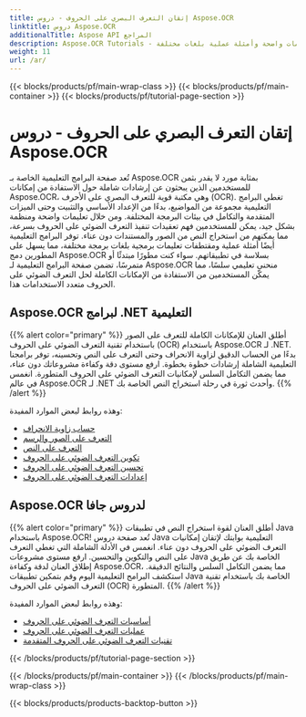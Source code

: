 ```yaml
---
title: إتقان التعرف البصري على الحروف - دروس Aspose.OCR
linktitle: دروس Aspose.OCR
additionalTitle: Aspose API المراجع
description: Aspose.OCR Tutorials - مصدرك المفضل لإتقان التعرف البصري على الأحرف من خلال تعليمات واضحة وأمثلة عملية بلغات مختلفة.
weight: 11
url: /ar/
---
```


{{< blocks/products/pf/main-wrap-class >}}
{{< blocks/products/pf/main-container >}}
{{< blocks/products/pf/tutorial-page-section >}}

# إتقان التعرف البصري على الحروف - دروس Aspose.OCR


تُعد صفحة البرامج التعليمية الخاصة بـ Aspose.OCR بمثابة مورد لا يقدر بثمن للمستخدمين الذين يبحثون عن إرشادات شاملة حول الاستفادة من إمكانات Aspose.OCR، وهي مكتبة قوية للتعرف البصري على الأحرف (OCR). تغطي البرامج التعليمية مجموعة من المواضيع، بدءًا من الإعداد الأساسي والتثبيت وحتى الميزات المتقدمة والتكامل في بيئات البرمجة المختلفة. ومن خلال تعليمات واضحة ومنظمة بشكل جيد، يمكن للمستخدمين فهم تعقيدات تنفيذ التعرف الضوئي على الحروف بسرعة، مما يمكنهم من استخراج النص من الصور والمستندات دون عناء. توفر البرامج التعليمية أيضًا أمثلة عملية ومقتطفات تعليمات برمجية بلغات برمجة مختلفة، مما يسهل على المطورين دمج Aspose.OCR بسلاسة في تطبيقاتهم. سواء كنت مطورًا مبتدئًا أو متمرسًا، تضمن صفحة البرامج التعليمية لـ Aspose.OCR منحنى تعليمي سلسًا، مما يمكّن المستخدمين من الاستفادة من الإمكانات الكاملة لحل التعرف الضوئي على الحروف متعدد الاستخدامات هذا.

## Aspose.OCR لبرامج .NET التعليمية
{{% alert color="primary" %}}
أطلق العنان للإمكانات الكاملة للتعرف على الصور باستخدام تقنية التعرف الضوئي على الحروف (OCR) باستخدام Aspose.OCR لـ .NET. بدءًا من الحساب الدقيق لزاوية الانحراف وحتى التعرف على النص وتحسينه، توفر برامجنا التعليمية الشاملة إرشادات خطوة بخطوة. ارفع مستوى دقة وكفاءة مشروعاتك دون عناء، مما يضمن التكامل السلس لإمكانيات التعرف الضوئي على الحروف المتطورة. انغمس في عالم Aspose.OCR لـ .NET وأحدث ثورة في رحلة استخراج النص الخاصة بك.
{{% /alert %}}

وهذه روابط لبعض الموارد المفيدة:
 
- [حساب زاوية الانحراف](./net/skew-angle-calculation/)
- [التعرف على الصور والرسم](./net/image-and-drawing-recognition/)
- [التعرف على النص](./net/text-recognition/)
- [تكوين التعرف الضوئي على الحروف](./net/ocr-configuration/)
- [تحسين التعرف الضوئي على الحروف](./net/ocr-optimization/)
- [إعدادات التعرف الضوئي على الحروف](./net/ocr-settings/)


## Aspose.OCR لدروس جافا
{{% alert color="primary" %}}
أطلق العنان لقوة استخراج النص في تطبيقات Java باستخدام Aspose.OCR! تُعد صفحة دروس Java التعليمية بوابتك لإتقان إمكانيات التعرف الضوئي على الحروف دون عناء. انغمس في الأدلة الشاملة التي تغطي التعرف على النص والتكوين والتحسين. ارفع مستوى مشروعات Java الخاصة بك عن طريق إطلاق العنان لدقة وكفاءة Aspose.OCR، مما يضمن التكامل السلس والنتائج الدقيقة. استكشف البرامج التعليمية اليوم وقم بتمكين تطبيقات Java الخاصة بك باستخدام تقنية التعرف الضوئي على الحروف (OCR) المتطورة.
{{% /alert %}}

وهذه روابط لبعض الموارد المفيدة:
 
- [أساسيات التعرف الضوئي على الحروف](./java/ocr-basics/)
- [عمليات التعرف الضوئي على الحروف](./java/ocr-operations/)
- [تقنيات التعرف الضوئي على الحروف المتقدمة](./java/advanced-ocr-techniques/)




{{< /blocks/products/pf/tutorial-page-section >}}

{{< /blocks/products/pf/main-container >}}
{{< /blocks/products/pf/main-wrap-class >}}

{{< blocks/products/products-backtop-button >}}
